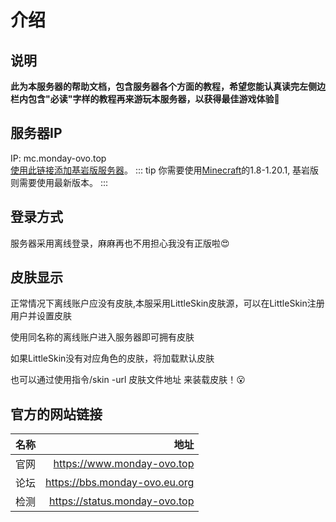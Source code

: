 # 介绍
## 说明
**此为本服务器的帮助文档，包含服务器各个方面的教程，希望您能认真读完左侧边栏内包含"必读"字样的教程再来游玩本服务器，以获得最佳游戏体验:tada:**




## 服务器IP
IP: mc.monday-ovo.top  
[使用此链接添加基岩版服务器](minecraft://?addExternalServer=Monday|play.simpfun.vip:24458 "跳转添加服务器")。
::: tip
你需要使用[Minecraft](https://www.minecraft.net "跳转到Minecraft官网")的1.8-1.20.1,
基岩版则需要使用最新版本。
:::    


## 登录方式
服务器采用离线登录，麻麻再也不用担心我没有正版啦😍

## 皮肤显示
正常情况下离线账户应没有皮肤,本服采用LittleSkin皮肤源，可以在LittleSkin注册用户并设置皮肤  

使用同名称的离线账户进入服务器即可拥有皮肤  

如果LittleSkin没有对应角色的皮肤，将加载默认皮肤    

也可以通过使用指令/skin -url 皮肤文件地址 来装载皮肤！😮  

## 官方的网站链接
| 名称          | 地址          |
| ------------- |-------------:|
| 官网          | https://www.monday-ovo.top |
| 论坛      | https://bbs.monday-ovo.eu.org      |
| 检测 | https://status.monday-ovo.top      |  
